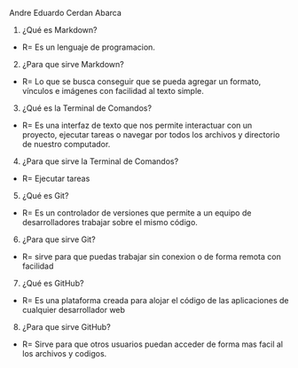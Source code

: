 Andre Eduardo Cerdan Abarca

1. ¿Qué es Markdown?
- R= Es un lenguaje de programacion.

2. ¿Para que sirve Markdown?
- R= Lo que se busca conseguir que se pueda agregar un formato, vínculos e imágenes con facilidad al texto simple.

3. ¿Qué es la Terminal de Comandos?
- R= Es una interfaz de texto que nos permite interactuar con un proyecto, ejecutar tareas o navegar por todos los archivos y directorio de nuestro computador.

4. ¿Para que sirve la Terminal de Comandos?
- R= Ejecutar tareas

5. ¿Qué es Git?
- R= Es un controlador de versiones que permite a un equipo de desarrolladores trabajar sobre el mismo código.

6. ¿Para que sirve Git?
- R= sirve para que puedas trabajar sin conexion o de forma remota con facilidad

7. ¿Qué es GitHub?
- R= Es una plataforma creada para alojar el código de las aplicaciones de cualquier desarrollador web

8. ¿Para que sirve GitHub?
- R= Sirve para que otros usuarios puedan acceder de forma mas facil al los archivos y codigos.
